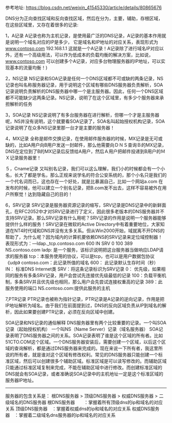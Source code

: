 参考地址: https://blog.csdn.net/weixin_41545330/article/details/80865676

DNS分为正向查找区域和反向查找区域，然后在分为，主要，辅助，存根区域，在这些区域里，又存在着很多的记录:

1，A记录
A记录也称为主机记录，是使用最广泛的DNS记录，A记录的基本作用就是说明一个域名对应的IP是多少， 它是域名和IP地址的对应关系，表现形式为 www.contoso.com 192.168.1.1 这就是一个A记录！A记录除了进行域名IP对应以外，还有一个高级用法，可以作为低成本的负载均衡的解决方案，比如说，www.contoso.com 可以创建多个A记录，对应多台物理服务器的IP地址，可以实现基本的流量均衡！)

2，NS记录
NS记录和SOA记录是任何一个DNS区域都不可或缺的两条记录，NS记录也叫名称服务器记录，用于说明这个区域有哪些DNS服务器负责解析，SOA记录说明负责解析的DNS服务器中哪一个是主服务器。因此，任何一个DNS区域都不可能缺少这两条记录。NS记录，说明了在这个区域里，有多少个服务器来承担解析的任务

3，SOA记录
NS记录说明了有多台服务器在进行解析，但哪一个才是主服务器呢，NS并没有说明，这个就要看SOA记录了，SOA名叫起始授权机构记录，SOA记录说明了在众多NS记录里那一台才是主要的服务器！

4，MX记录
全称是邮件交换记录，在使用邮件服务器的时候，MX记录是无可或缺的，比如A用户向B用户发送一封邮件，那么他需要向ＤＮＳ查询Ｂ的MX记录，DNS在定位到了B的MX记录后反馈给A用户，然后Ａ用户把邮件投递到B用户的ＭＸ记录服务器里！

５，Cname记录
又叫别名记录，我们可以这么理解，我们小的时候都会有一个小名，长大了都是学名，那么正规来说学名的符合公安系统的，那个小名只是我们的一个代名词而已，这也存在一个好处，就是比暴漏自己，比如一个网站a.com 在发布的时候，他可以建立一个别名记录，把B.com发不出去，这样不容易被外在用户所察觉！达到隐藏自己的目的！

6，SRV记录
SRV记录是服务器资源记录的缩写，SRV记录是DNS记录中的新鲜面孔，在RFC2052中才对SRV记录进行了定义，因此很多老版本的DNS服务器并不支持SRV记录。那么SRV记录有什么用呢？SRV记录的作用是说明一个服务器能够提供什么样的服务！SRV记录在微软的Active Directory中有着重要地位，大家知道在NT4时代域和DNS并没有太多关系。但从Win2000开始，域就离不开DNS的帮助了，为什么呢？因为域内的计算机要依赖DNS的SRV记录来定位域控制器！表现形式为：—ldap._tcp.contoso.com 600 IN SRV 0 100 389 NS.contoso.com
ladp: 是一个服务，该标识说明把这台服务器当做响应LDAP请求的服务器
tcp：本服务使用的协议，可以是tcp，也可以是用户数据包协议《udp》
contoso.com：此记录所值的域名
600： 此记录默认生存时间（秒）
IN： 标准DNS Internet类
SRV：将这条记录标识为SRV记录
0： 优先级，如果相同的服务有多条SRV记录，用户会尝试先连接优先级最低的记录
100：负载平衡机制，多条SRV并且优先级也相同，那么用户会先尝试连接权重高的记录
389：此服务使用的端口
NS.contoso.com:提供此服务的主机

7,PTR记录
PTR记录也被称为指针记录，PTR记录是A记录的逆向记录，作用是把IP地址解析为域名。由于我们在前面提到过，DNS的反向区域负责从IP到域名的解析，因此如果要创建PTR记录，必须在反向区域中创建。



SOA记录和NS记录的通俗解释
DNS服务器里有两个比较重要的记录。一个叫SOA记录（起始授权机构） 一个叫NS（Name Server）记录（域名服务器）
SOA记录表明了DNS服务器之间的关系。SOA记录表明了谁是这个区域的所有者。比如51CTO.COM这个区域。一个DNS服务器安装后，需要创建一个区域，以后这个区域的查询解析，都是通过DNS服务器来完成的。现在来说一下所有者，我这里所说的所有者，就是谁对这个区域有修改权利。常见的DNS服务器只能创建一个标准区域，然后可以创建很多个辅助区域。标准区域是可以读写修改的。而辅助区域只能通过标准区域复制来完成，不能在辅助区域中进行修改。而创建标准区域的DNS就会有SOA记录，或者准确说SOA记录中的主机地址一定是这个标准区域的服务器IP地址。

---------------------------
服务器的包含关系是： 根DNS服务器  > 顶级DNS服务器 > 权威DNS服务器 > 二级域名的DNS服务器
根DNS服务器　　：掌握着所有顶级dns的ip和域名的对应关系
顶级DNS服务器　：掌握着权威dns的ip和域名的对应关系
权威DNS服务器　：掌握着二级域名dns服务器的ip和域名的对应关系














